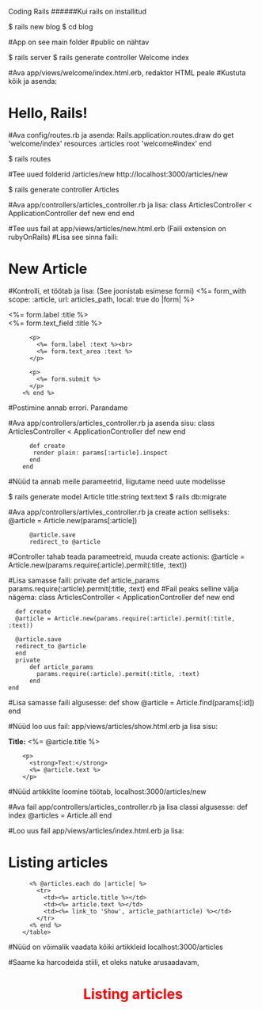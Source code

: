 Coding Rails
######Kui rails on installitud

$ rails new blog
$ cd blog

#App on see main folder
#public on nähtav

$ rails server
$ rails generate controller Welcome index

#Ava app/views/welcome/index.html.erb, redaktor HTML peale
#Kustuta kõik ja asenda: <h1>Hello, Rails!</h1>
#Ava config/routes.rb ja asenda: 
		Rails.application.routes.draw do
		  get 'welcome/index'
		  resources :articles
		  root 'welcome#index'
		end

$ rails routes

#Tee uued folderid /articles/new
 http://localhost:3000/articles/new

$ rails generate controller Articles

#Ava app/controllers/articles_controller.rb ja lisa: 
		class ArticlesController < ApplicationController
		  def new
		  end
		end

#Tee uus fail at app/views/articles/new.html.erb (Faili extension on rubyOnRails)
#Lisa see sinna faili: 
		<h1>New Article</h1>
#Kontrolli, et töötab ja lisa: (See joonistab esimese formi)
		<%= form_with scope: :article, url: articles_path, local: true do |form| %>
		  <p>
		    <%= form.label :title %><br>
		    <%= form.text_field :title %>
		  </p>
		 
		  <p>
		    <%= form.label :text %><br>
		    <%= form.text_area :text %>
		  </p>
		 
		  <p>
		    <%= form.submit %>
		  </p>
		<% end %>

#Postimine annab errori. Parandame

#Ava app/controllers/articles_controller.rb ja asenda sisu: 
		class ArticlesController < ApplicationController
		  def new
		  end
		 
		  def create
		   render plain: params[:article].inspect
		  end
		end

#Nüüd ta annab meile parameetrid, liigutame need uute modelisse

$ rails generate model Article title:string text:text
$ rails db:migrate

#Ava app/controllers/artivles_controller.rb ja create action selliseks: 
		  @article = Article.new(params[:article])
		 
		  @article.save
		  redirect_to @article

#Controller tahab teada parameetreid, muuda create actionis: 
		@article = Article.new(params.require(:article).permit(:title, :text))

#Lisa samasse faili: 
		private
		  def article_params
		    params.require(:article).permit(:title, :text)
		  end
#Fail peaks selline välja nägema: 
	 class ArticlesController < ApplicationController
	  def new
	  end
	 
	  def create
	  @article = Article.new(params.require(:article).permit(:title, :text))
	 
	  @article.save
	  redirect_to @article
	  end
	  private
		  def article_params
		    params.require(:article).permit(:title, :text)
		  end
	end
#Lisa samasse faili algusesse: 
	 def show
	    @article = Article.find(params[:id])
	  end

#Nüüd loo uus fail: app/views/articles/show.html.erb ja lisa sisu: 
		<p>
		  <strong>Title:</strong>
		  <%= @article.title %>
		</p>
		 
		<p>
		  <strong>Text:</strong>
		  <%= @article.text %>
		</p>

#Nüüd artikklite loomine töötab, localhost:3000/articles/new

#Ava fail app/controllers/articles_controller.rb ja lisa classi algusesse:
		  def index
		    @articles = Article.all
		  end

#Loo uus fail app/views/articles/index.html.erb ja lisa: 
<h1>Listing articles</h1>
		<table>
		  <tr>
		    <th>Title</th>
		    <th>Text</th>
		    <th></th>
		  </tr>
		 
		  <% @articles.each do |article| %>
		    <tr>
		      <td><%= article.title %></td>
		      <td><%= article.text %></td>
		      <td><%= link_to 'Show', article_path(article) %></td>
		    </tr>
		  <% end %>
		</table>

#Nüüd on võimalik vaadata kõiki artikkleid localhost:3000/articles

#Saame ka harcodeida stiili, et oleks natuke arusaadavam, 
		<h1 style = "color: red; justify-content: center;text-align: center;">Listing articles</h1>
		<div style = "display: flex; flex-direction: column; justify-content: center; align-items: center;text-align: center;min-height: 100vh">